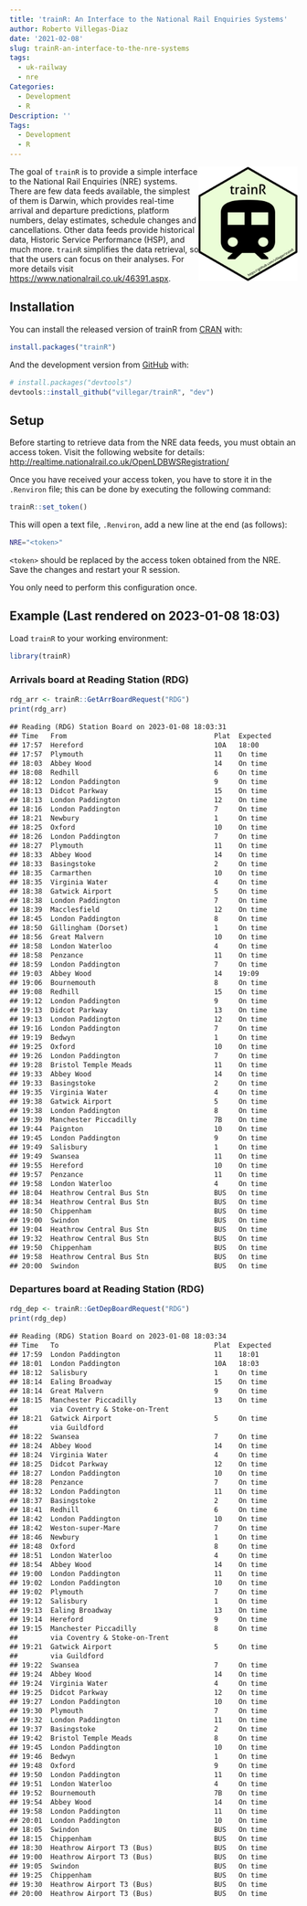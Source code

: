 ```yaml
---
title: 'trainR: An Interface to the National Rail Enquiries Systems'
author: Roberto Villegas-Diaz
date: '2021-02-08'
slug: trainR-an-interface-to-the-nre-systems
tags:
  - uk-railway
  - nre
Categories:
  - Development
  - R
Description: ''
Tags:
  - Development
  - R
---
```


<img src="https://raw.githubusercontent.com/villegar/trainR/main/inst/images/logo.png" alt="logo" align="right" height=200px/>

The goal of `trainR` is to provide a simple interface to the 
National Rail Enquiries (NRE) systems. There are few data feeds 
available, the simplest of them is Darwin, which provides real-time 
arrival and departure predictions, platform numbers, delay estimates, 
schedule changes and cancellations. Other data feeds provide historical 
data, Historic Service Performance (HSP), and much more. `trainR` 
simplifies the data retrieval, so that the users can focus on their 
analyses. For more details visit 
https://www.nationalrail.co.uk/46391.aspx.

## Installation

You can install the released version of trainR from [CRAN](https://CRAN.R-project.org) with:

``` r
install.packages("trainR")
```

And the development version from [GitHub](https://github.com/) with:

``` r
# install.packages("devtools")
devtools::install_github("villegar/trainR", "dev")
```

## Setup
Before starting to retrieve data from the NRE data feeds, you must obtain an access token. 
Visit the following website for details: http://realtime.nationalrail.co.uk/OpenLDBWSRegistration/

Once you have received your access token, you have to store it in the `.Renviron` file; this can be 
done by executing the following command:


```r
trainR::set_token()
```

This will open a text file, `.Renviron`, add a new line at the end (as follows):

```bash
NRE="<token>"
```

`<token>` should be replaced by the access token obtained from the NRE. Save the changes and restart 
your R session.

You only need to perform this configuration once.

## Example (Last rendered on 2023-01-08 18:03)

Load `trainR` to your working environment:

```r
library(trainR)
```

### Arrivals board at Reading Station (RDG)


```r
rdg_arr <- trainR::GetArrBoardRequest("RDG")
print(rdg_arr)
```

```
## Reading (RDG) Station Board on 2023-01-08 18:03:31
## Time   From                                    Plat  Expected
## 17:57  Hereford                                10A   18:00
## 17:57  Plymouth                                11    On time
## 18:03  Abbey Wood                              14    On time
## 18:08  Redhill                                 6     On time
## 18:12  London Paddington                       9     On time
## 18:13  Didcot Parkway                          15    On time
## 18:13  London Paddington                       12    On time
## 18:16  London Paddington                       7     On time
## 18:21  Newbury                                 1     On time
## 18:25  Oxford                                  10    On time
## 18:26  London Paddington                       7     On time
## 18:27  Plymouth                                11    On time
## 18:33  Abbey Wood                              14    On time
## 18:33  Basingstoke                             2     On time
## 18:35  Carmarthen                              10    On time
## 18:35  Virginia Water                          4     On time
## 18:38  Gatwick Airport                         5     On time
## 18:38  London Paddington                       7     On time
## 18:39  Macclesfield                            12    On time
## 18:45  London Paddington                       8     On time
## 18:50  Gillingham (Dorset)                     1     On time
## 18:56  Great Malvern                           10    On time
## 18:58  London Waterloo                         4     On time
## 18:58  Penzance                                11    On time
## 18:59  London Paddington                       7     On time
## 19:03  Abbey Wood                              14    19:09
## 19:06  Bournemouth                             8     On time
## 19:08  Redhill                                 15    On time
## 19:12  London Paddington                       9     On time
## 19:13  Didcot Parkway                          13    On time
## 19:13  London Paddington                       12    On time
## 19:16  London Paddington                       7     On time
## 19:19  Bedwyn                                  1     On time
## 19:25  Oxford                                  10    On time
## 19:26  London Paddington                       7     On time
## 19:28  Bristol Temple Meads                    11    On time
## 19:33  Abbey Wood                              14    On time
## 19:33  Basingstoke                             2     On time
## 19:35  Virginia Water                          4     On time
## 19:38  Gatwick Airport                         5     On time
## 19:38  London Paddington                       8     On time
## 19:39  Manchester Piccadilly                   7B    On time
## 19:44  Paignton                                10    On time
## 19:45  London Paddington                       9     On time
## 19:49  Salisbury                               1     On time
## 19:49  Swansea                                 11    On time
## 19:55  Hereford                                10    On time
## 19:57  Penzance                                11    On time
## 19:58  London Waterloo                         4     On time
## 18:04  Heathrow Central Bus Stn                BUS   On time
## 18:34  Heathrow Central Bus Stn                BUS   On time
## 18:50  Chippenham                              BUS   On time
## 19:00  Swindon                                 BUS   On time
## 19:04  Heathrow Central Bus Stn                BUS   On time
## 19:32  Heathrow Central Bus Stn                BUS   On time
## 19:50  Chippenham                              BUS   On time
## 19:58  Heathrow Central Bus Stn                BUS   On time
## 20:00  Swindon                                 BUS   On time
```

### Departures board at Reading Station (RDG)


```r
rdg_dep <- trainR::GetDepBoardRequest("RDG")
print(rdg_dep)
```

```
## Reading (RDG) Station Board on 2023-01-08 18:03:34
## Time   To                                      Plat  Expected
## 17:59  London Paddington                       11    18:01
## 18:01  London Paddington                       10A   18:03
## 18:12  Salisbury                               1     On time
## 18:14  Ealing Broadway                         15    On time
## 18:14  Great Malvern                           9     On time
## 18:15  Manchester Piccadilly                   13    On time
##        via Coventry & Stoke-on-Trent           
## 18:21  Gatwick Airport                         5     On time
##        via Guildford                           
## 18:22  Swansea                                 7     On time
## 18:24  Abbey Wood                              14    On time
## 18:24  Virginia Water                          4     On time
## 18:25  Didcot Parkway                          12    On time
## 18:27  London Paddington                       10    On time
## 18:28  Penzance                                7     On time
## 18:32  London Paddington                       11    On time
## 18:37  Basingstoke                             2     On time
## 18:41  Redhill                                 6     On time
## 18:42  London Paddington                       10    On time
## 18:42  Weston-super-Mare                       7     On time
## 18:46  Newbury                                 1     On time
## 18:48  Oxford                                  8     On time
## 18:51  London Waterloo                         4     On time
## 18:54  Abbey Wood                              14    On time
## 19:00  London Paddington                       11    On time
## 19:02  London Paddington                       10    On time
## 19:02  Plymouth                                7     On time
## 19:12  Salisbury                               1     On time
## 19:13  Ealing Broadway                         13    On time
## 19:14  Hereford                                9     On time
## 19:15  Manchester Piccadilly                   8     On time
##        via Coventry & Stoke-on-Trent           
## 19:21  Gatwick Airport                         5     On time
##        via Guildford                           
## 19:22  Swansea                                 7     On time
## 19:24  Abbey Wood                              14    On time
## 19:24  Virginia Water                          4     On time
## 19:25  Didcot Parkway                          12    On time
## 19:27  London Paddington                       10    On time
## 19:30  Plymouth                                7     On time
## 19:32  London Paddington                       11    On time
## 19:37  Basingstoke                             2     On time
## 19:42  Bristol Temple Meads                    8     On time
## 19:45  London Paddington                       10    On time
## 19:46  Bedwyn                                  1     On time
## 19:48  Oxford                                  9     On time
## 19:50  London Paddington                       11    On time
## 19:51  London Waterloo                         4     On time
## 19:52  Bournemouth                             7B    On time
## 19:54  Abbey Wood                              14    On time
## 19:58  London Paddington                       11    On time
## 20:01  London Paddington                       10    On time
## 18:05  Swindon                                 BUS   On time
## 18:15  Chippenham                              BUS   On time
## 18:30  Heathrow Airport T3 (Bus)               BUS   On time
## 19:00  Heathrow Airport T3 (Bus)               BUS   On time
## 19:05  Swindon                                 BUS   On time
## 19:25  Chippenham                              BUS   On time
## 19:30  Heathrow Airport T3 (Bus)               BUS   On time
## 20:00  Heathrow Airport T3 (Bus)               BUS   On time
```
